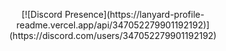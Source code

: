 <p align="center"> [![Discord Presence](https://lanyard-profile-readme.vercel.app/api/347052279901192192)](https://discord.com/users/347052279901192192) <p>
